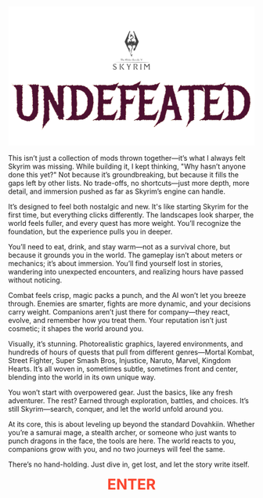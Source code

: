 ![UNDEFEATED Logo](./assets/logo-new.png)

This isn’t just a collection of mods thrown together—it’s what I always felt Skyrim was missing. While building it, I kept thinking, "Why hasn’t anyone done this yet?" Not because it’s groundbreaking, but because it fills the gaps left by other lists. No trade-offs, no shortcuts—just more depth, more detail, and immersion pushed as far as Skyrim’s engine can handle.

It’s designed to feel both nostalgic and new. It's like starting Skyrim for the first time, but everything clicks differently. The landscapes look sharper, the world feels fuller, and every quest has more weight. You’ll recognize the foundation, but the experience pulls you in deeper.

You’ll need to eat, drink, and stay warm—not as a survival chore, but because it grounds you in the world. The gameplay isn’t about meters or mechanics; it’s about immersion. You’ll find yourself lost in stories, wandering into unexpected encounters, and realizing hours have passed without noticing.

Combat feels crisp, magic packs a punch, and the AI won’t let you breeze through. Enemies are smarter, fights are more dynamic, and your decisions carry weight. Companions aren’t just there for company—they react, evolve, and remember how you treat them. Your reputation isn’t just cosmetic; it shapes the world around you.

Visually, it’s stunning. Photorealistic graphics, layered environments, and hundreds of hours of quests that pull from different genres—Mortal Kombat, Street Fighter, Super Smash Bros, Injustice, Naruto, Marvel, Kingdom Hearts. It’s all woven in, sometimes subtle, sometimes front and center, blending into the world in its own unique way.

You won’t start with overpowered gear. Just the basics, like any fresh adventurer. The rest? Earned through exploration, battles, and choices. It’s still Skyrim—search, conquer, and let the world unfold around you.

At its core, this is about leveling up beyond the standard Dovahkiin. Whether you’re a samurai mage, a stealth archer, or someone who just wants to punch dragons in the face, the tools are here. The world reacts to you, companions grow with you, and no two journeys will feel the same.

There’s no hand-holding. Just dive in, get lost, and let the story write itself.

<div align="center" style="color: #fb462f; font-size: 30px;">
  <a href="https://docs.google.com/document/d/18zwPnSO76vas-NXhfJUNbNowZoC-Be762XtdjPO-gGo/edit?usp=sharing" style="text-decoration: none; color: inherit;">
    <strong>ENTER</strong>
  </a>
</div>
